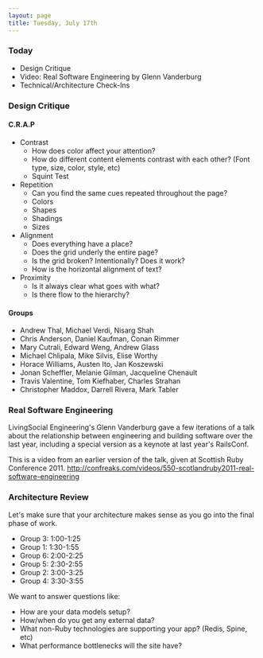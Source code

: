```yaml
---
layout: page
title: Tuesday, July 17th
---
```


### Today

* Design Critique
* Video: Real Software Engineering by Glenn Vanderburg
* Technical/Architecture Check-Ins

### Design Critique

#### C.R.A.P

* Contrast
  * How does color affect your attention?
  * How do different content elements contrast with each other? (Font type, size, color, style, etc)
  * Squint Test
* Repetition
  * Can you find the same cues repeated throughout the page?
  * Colors
  * Shapes
  * Shadings
  * Sizes
* Alignment
  * Does everything have a place?
  * Does the grid underly the entire page?
  * Is the grid broken? Intentionally? Does it work?
  * How is the horizontal alignment of text?
* Proximity
  * Is it always clear what goes with what?
  * Is there flow to the hierarchy?

#### Groups

* Andrew Thal, Michael Verdi, Nisarg Shah
* Chris Anderson, Daniel Kaufman, Conan Rimmer
* Mary Cutrali, Edward Weng, Andrew Glass
* Michael Chlipala, Mike Silvis, Elise Worthy
* Horace Williams, Austen Ito, Jan Koszewski
* Jonan Scheffler, Melanie Gilman, Jacqueline Chenault
* Travis Valentine, Tom Kiefhaber, Charles Strahan
* Christopher Maddox, Darrell Rivera, Mark Tabler

### Real Software Engineering

LivingSocial Engineering's Glenn Vanderburg gave a few iterations of
a talk about the relationship between engineering and building software
over the last year, including a special version as a keynote at last year's
RailsConf.

This is a video from an earlier version of the talk, given at Scottish Ruby
Conference 2011. http://confreaks.com/videos/550-scotlandruby2011-real-software-engineering

### Architecture Review

Let's make sure that your architecture makes sense as you go into the final phase of work.

* Group 3: 1:00-1:25
* Group 1: 1:30-1:55
* Group 6: 2:00-2:25
* Group 5: 2:30-2:55
* Group 2: 3:00-3:25
* Group 4: 3:30-3:55

We want to answer questions like:

* How are your data models setup?
* How/when do you get any external data?
* What non-Ruby technologies are supporting your app? (Redis, Spine, etc)
* What performance bottlenecks will the site have?
